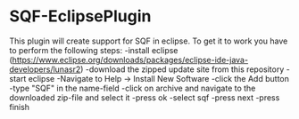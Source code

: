 # SQF-EclipsePlugin
This plugin will create support for SQF in eclipse.
To get it to work you have to perform the following steps:
-install eclipse (https://www.eclipse.org/downloads/packages/eclipse-ide-java-developers/lunasr2)
-download the zipped update site from this repository
-start eclipse
-Navigate to Help -> Install New Software
-click the Add button
-type "SQF" in the name-field
-click on archive and navigate to the downloaded zip-file and select it
-press ok
-select sqf
-press next
-press finish
